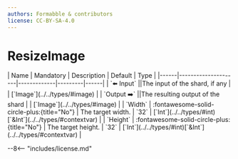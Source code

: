 ```yaml
---
authors: Formabble & contributors
license: CC-BY-SA-4.0
---
```



# ResizeImage

<div class="sh-parameters" markdown="1">
| Name | Mandatory | Description | Default | Type |
|------|---------------------|-------------|---------|------|
| `⬅️ Input` ||The input of the shard, if any | | [`Image`](../../types/#image) |
| `Output ➡️` ||The resulting output of the shard | | [`Image`](../../types/#image) |
| `Width` | :fontawesome-solid-circle-plus:{title="No"}  | The target width. | `32` | [`Int`](../../types/#int)[`&Int`](../../types/#contextvar) |
| `Height` | :fontawesome-solid-circle-plus:{title="No"}  | The target height. | `32` | [`Int`](../../types/#int)[`&Int`](../../types/#contextvar) |

</div>



--8<-- "includes/license.md"

